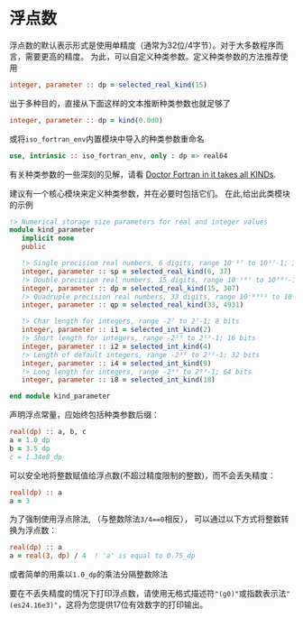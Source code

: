 # 浮点数
浮点数的默认表示形式是使用单精度（通常为32位/4字节）。对于大多数程序而言，需要更高的精度。
为此，可以自定义种类参数。定义种类参数的方法推荐使用
```fortran
integer, parameter :: dp = selected_real_kind(15)
```
出于多种目的，直接从下面这样的文本推断种类参数也就足够了
```fortran
integer, parameter :: dp = kind(0.0d0)
```
或将`iso_fortran_env`内置模块中导入的种类参数重命名
```fortran
use, intrinsic :: iso_fortran_env, only : dp => real64
```
有关种类参数的一些深刻的见解，请看
<a href="https://web.archive.org/web/20200930090137/https://stevelionel.com/drfortran/2017/03/27/doctor-fortran-in-it-takes-all-kinds/">Doctor Fortran in it takes all KINDs</a>.

建议有一个核心模块来定义种类参数，并在必要时包括它们。
在此,给出此类模块的示例

``` fortran
!> Numerical storage size parameters for real and integer values
module kind_parameter
   implicit none
   public

   !> Single precision real numbers, 6 digits, range 10⁻³⁷ to 10³⁷-1; 32 bits
   integer, parameter :: sp = selected_real_kind(6, 37)
   !> Double precision real numbers, 15 digits, range 10⁻³⁰⁷ to 10³⁰⁷-1; 64 bits
   integer, parameter :: dp = selected_real_kind(15, 307)
   !> Quadruple precision real numbers, 33 digits, range 10⁻⁴⁹³¹ to 10⁴⁹³¹-1; 128 bits
   integer, parameter :: qp = selected_real_kind(33, 4931)

   !> Char length for integers, range -2⁷ to 2⁷-1; 8 bits
   integer, parameter :: i1 = selected_int_kind(2)
   !> Short length for integers, range -2¹⁵ to 2¹⁵-1; 16 bits
   integer, parameter :: i2 = selected_int_kind(4)
   !> Length of default integers, range -2³¹ to 2³¹-1; 32 bits
   integer, parameter :: i4 = selected_int_kind(9)
   !> Long length for integers, range -2⁶³ to 2⁶³-1; 64 bits
   integer, parameter :: i8 = selected_int_kind(18)

end module kind_parameter
```
声明浮点常量，应始终包括种类参数后缀：
```fortran
real(dp) :: a, b, c
a = 1.0_dp
b = 3.5_dp
c = 1.34e8_dp
```

可以安全地将整数赋值给浮点数(不超过精度限制的整数)，而不会丢失精度：
```fortran
real(dp) :: a
a = 3
```

为了强制使用浮点除法,
（与整数除法`3/4==0`相反），
可以通过以下方式将整数转换为浮点数：

```fortran
real(dp) :: a
a = real(3, dp) / 4  ! 'a' is equal to 0.75_dp
```
或者简单的用乘以`1.0_dp`的乘法分隔整数除法

要在不丢失精度的情况下打印浮点数，请使用无格式描述符`"(g0)"`或指数表示法`"(es24.16e3)"`，这将为您提供17位有效数字的打印输出。
